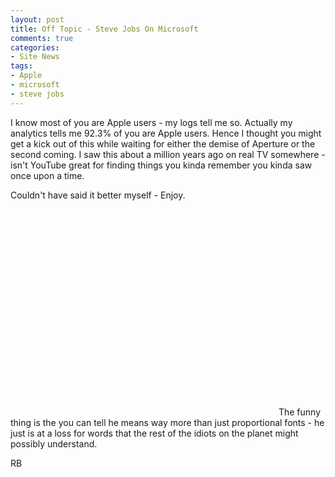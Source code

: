 ```yaml
---
layout: post
title: Off Topic - Steve Jobs On Microsoft
comments: true
categories:
- Site News
tags:
- Apple
- microsoft
- steve jobs
---
```

I know most of you are Apple users - my logs tell me so. Actually my analytics tells me 92.3% of you are Apple users. Hence I thought you might get a kick out of this while waiting for either the demise of Aperture or the second coming. I saw this about a million years ago on real TV somewhere - isn't YouTube great for finding things you kinda remember you kinda saw once upon a time.

Couldn't have said it better myself - Enjoy.
<object classid="clsid:d27cdb6e-ae6d-11cf-96b8-444553540000" width="425" height="344" codebase="http://download.macromedia.com/pub/shockwave/cabs/flash/swflash.cab#version=6,0,40,0"><param name="allowFullScreen" value="true" /><param name="allowscriptaccess" value="always" /><param name="src" value="http://www.youtube.com/v/dR8SAFRBmcU&amp;hl=en&amp;fs=1&amp;" /><param name="allowfullscreen" value="true" /><embed type="application/x-shockwave-flash" width="425" height="344" src="http://www.youtube.com/v/dR8SAFRBmcU&amp;hl=en&amp;fs=1&amp;" allowscriptaccess="always" allowfullscreen="true"></embed></object>
The funny thing is the you can tell he means way more than just proportional fonts - he just is at a loss for words that the rest of the idiots on the planet might possibly understand.

RB